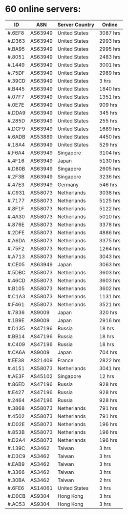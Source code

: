 # 60 online servers:

| ID | ASN | Server Country | Online |
| ------ | ------ | ------ | ------ |
| #.6EF8 | AS63949 | United States | 3087 hrs |
| #.D363 | AS63949 | United States | 2993 hrs |
| #.BA95 | AS63949 | United States | 2995 hrs |
| #.8051 | AS63949 | United States | 2483 hrs |
| #.1449 | AS63949 | United States | 3001 hrs |
| #.75DF | AS63949 | United States | 2989 hrs |
| #.39CD | AS63949 | United States | 3 hrs |
| #.B445 | AS63949 | United States | 1840 hrs |
| #.07F7 | AS63949 | United States | 1351 hrs |
| #.0E7E | AS63949 | United States | 909 hrs |
| #.DDA9 | AS63949 | United States | 345 hrs |
| #.285D | AS63949 | United States | 255 hrs |
| #.DCF9 | AS63949 | United States | 1689 hrs |
| #.6ADB | AS53889 | United States | 4450 hrs |
| #.18A4 | AS63949 | United States | 529 hrs |
| #.F6A4 | AS63949 | Singapore | 3104 hrs |
| #.4F16 | AS63949 | Japan | 5130 hrs |
| #.D80B | AS63949 | Singapore | 2605 hrs |
| #.2F3B | AS63949 | Singapore | 3236 hrs |
| #.47E3 | AS63949 | Germany | 546 hrs |
| #.C931 | AS58073 | Netherlands | 3038 hrs |
| #.7177 | AS58073 | Netherlands | 5125 hrs |
| #.8F1F | AS58073 | Netherlands | 5122 hrs |
| #.4A30 | AS58073 | Netherlands | 5010 hrs |
| #.876E | AS58073 | Netherlands | 3378 hrs |
| #.2DFE | AS58073 | Netherlands | 4886 hrs |
| #.A6DA | AS58073 | Netherlands | 3375 hrs |
| #.75F2 | AS58073 | Netherlands | 1264 hrs |
| #.A713 | AS58073 | Netherlands | 3043 hrs |
| #.CE05 | AS63949 | Japan | 3063 hrs |
| #.5DBC | AS58073 | Netherlands | 3603 hrs |
| #.46CD | AS58073 | Netherlands | 3603 hrs |
| #.B105 | AS58073 | Netherlands | 3602 hrs |
| #.C1A3 | AS58073 | Netherlands | 1131 hrs |
| #.F461 | AS58073 | Netherlands | 3521 hrs |
| #.7836 | AS9009 | Japan | 320 hrs |
| #.1B9E | AS9009 | Japan | 2916 hrs |
| #.D135 | AS47196 | Russia | 18 hrs |
| #.BB14 | AS47196 | Russia | 18 hrs |
| #.C409 | AS47196 | Russia | 18 hrs |
| #.CA6A | AS9009 | Japan | 704 hrs |
| #.EE38 | AS21409 | France | 2822 hrs |
| #.4151 | AS58073 | Netherlands | 3041 hrs |
| #.AE3F | AS45102 | Singapore | 12 hrs |
| #.86ED | AS47196 | Russia | 928 hrs |
| #.E427 | AS47196 | Russia | 928 hrs |
| #.2464 | AS47196 | Russia | 928 hrs |
| #.3868 | AS58073 | Netherlands | 791 hrs |
| #.4502 | AS58073 | Netherlands | 791 hrs |
| #.D02E | AS58073 | Netherlands | 196 hrs |
| #.853B | AS58073 | Netherlands | 196 hrs |
| #.D2A4 | AS58073 | Netherlands | 196 hrs |
| #.139C | AS3462 | Taiwan | 3 hrs |
| #.D3C9 | AS3462 | Taiwan | 3 hrs |
| #.EAB9 | AS3462 | Taiwan | 3 hrs |
| #.3366 | AS3462 | Taiwan | 3 hrs |
| #.30BA | AS3462 | Taiwan | 2 hrs |
| #.6FE6 | AS14061 | United States | 3 hrs |
| #.D0CB | AS9304 | Hong Kong | 3 hrs |
| #.AC53 | AS9304 | Hong Kong | 3 hrs |


